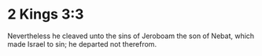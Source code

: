 # 2 Kings 3:3

Nevertheless he cleaved unto the sins of Jeroboam the son of Nebat, which made Israel to sin; he departed not therefrom.